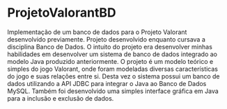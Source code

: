 # ProjetoValorantBD
Implementação de um banco de dados para o Projeto Valorant desenvolvido previamente.
Projeto desenvolvido enquanto cursava a disciplina Banco de Dados. O intuito do projeto era desenvolver minhas habilidades em desenvolver um sistema de banco de dados integrado ao modelo Java produzido anteriormente. O projeto é um modelo teórico e simples do jogo Valorant, onde foram modeladas diversas características do jogo e suas relações entre si. Desta vez o sistema possui um banco de dados utilizando a API JDBC para integrar o Java ao Banco de Dados MySQL. Também foi desenvolvido uma simples interface gráfica em Java para a inclusão e exclusão de dados.

